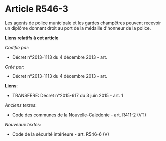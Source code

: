 # Article R546-3

Les agents de police municipale et les gardes champêtres peuvent recevoir un diplôme donnant droit au port de la médaille
d'honneur de la police.

**Liens relatifs à cet article**

_Codifié par_:

  - Décret n°2013-1113 du 4 décembre 2013 - art.

_Créé par_:

  - Décret n°2013-1113 du 4 décembre 2013 - art.

**Liens**:

  - TRANSFERE: Décret n°2015-617 du 3 juin 2015 - art. 1

_Anciens textes_:

  - Code des communes de la Nouvelle-Calédonie - art. R411-2 (VT)

_Nouveaux textes_:

  - Code de la sécurité intérieure - art. R546-6 (V)
